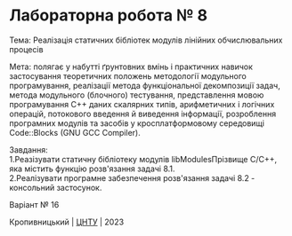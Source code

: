 ﻿# Лабораторна робота № 8

Тема: Реалізація статичних бібліотек модулів лінійних обчислювальних процесів <br>

Мета: полягає у набутті ґрунтовних вмінь і практичних навичок застосування теоретичних положень методології модульного програмування, реалізації метода функціональної декомпозиції задач, метода модульного (блочного) тестування, представлення мовою програмування C++ даних скалярних типів, арифметичних і логічних операцій, потокового введення й виведення інформації, розроблення програмних модулів та засобів у кросплатформовому середовищі Code::Blocks (GNU GCC Compiler).<br>

Завдання:<br>
1.Реазізувати статичну бібліотеку модулів libModulesПрізвище C/C++, яка містить функцію розв'язання задачі 8.1.<br>
2.Реалізувати програмне забезпечення розв'язання задачі 8.2 - консольний застосунок.<br>

Варіант № 16<br>


Кропивницький | <a href="http://www.kntu.kr.ua/">ЦНТУ</a> | 2023
